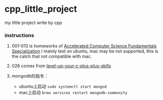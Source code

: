 # cpp_little_project
my little project write by cpp 

### instructions

1. 001-013 is homeworks of [Accelerated Computer Science Fundamentals Specialization](https://www.coursera.org/specializations/cs-fundamentals) 
   I mainly test on ubuntu, mac may be not supported, this is the catch that not compatible with mac.
2. 026 comes from [level-up-your-c-plus-plus-skills](https://www.linkedin.com/learning/level-up-c-plus-plus/level-up-your-c-plus-plus-skills)

3. mongodb的指令：
   - ubuntu上启动 `sudo systemctl start mongod`
   - mac上启动 `brew services restart mongodb-community`